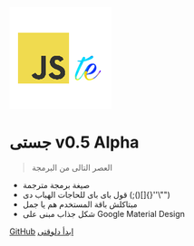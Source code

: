 ![logo](../assets/img/logo.png)

# جستى v0.5 Alpha

> العصر التالى من البرمجة

* صيغة برمجة مترجمة
* قول باى باى للحاجات الهباب دى (;()[]{}''\\"")
* مبتاكلش باقة المستخدم هم يا جمل
* شكل جذاب مبنى على Google Material Design


[GitHub](https://github.com/project-jste)
[ابدأ دلوقتى](#المقدمة)
